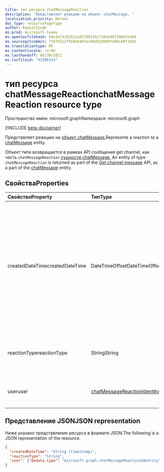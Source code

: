 ```yaml
---
title: тип ресурса chatMessageReaction
description: 'Представляет реакцию на объект chatMessage. '
localization_priority: Normal
doc_type: resourcePageType
author: RamjotSingh
ms.prod: microsoft-teams
ms.openlocfilehash: 64e3e74102551a91f99120c7384a482f0b07e304
ms.sourcegitcommit: 7f674112f5b95446fac86d829509f889c60f1693
ms.translationtype: MT
ms.contentlocale: ru-RU
ms.lasthandoff: 06/30/2021
ms.locfileid: "53208143"
---
```

# <a name="chatmessagereaction-resource-type"></a><span data-ttu-id="4b9ff-103">тип ресурса chatMessageReaction</span><span class="sxs-lookup"><span data-stu-id="4b9ff-103">chatMessageReaction resource type</span></span>

<span data-ttu-id="4b9ff-104">Пространство имен: microsoft.graph</span><span class="sxs-lookup"><span data-stu-id="4b9ff-104">Namespace: microsoft.graph</span></span>

[!INCLUDE [beta-disclaimer](../../includes/beta-disclaimer.md)]

<span data-ttu-id="4b9ff-105">Представляет реакцию на [объект chatMessage.](chatmessage.md)</span><span class="sxs-lookup"><span data-stu-id="4b9ff-105">Represents a reaction to a [chatMessage](chatmessage.md) entity.</span></span> 

<span data-ttu-id="4b9ff-106">Объект типа возвращается в рамках API сообщения get channel, как часть `chatMessageReaction` [сущности chatMessage.](chatmessage.md) [](../api/chatmessage-get.md)</span><span class="sxs-lookup"><span data-stu-id="4b9ff-106">An entity of type `chatMessageReaction` is returned as part of the [Get channel message](../api/chatmessage-get.md) API, as a part of the [chatMessage](chatmessage.md) entity.</span></span>

## <a name="properties"></a><span data-ttu-id="4b9ff-107">Свойства</span><span class="sxs-lookup"><span data-stu-id="4b9ff-107">Properties</span></span>

| <span data-ttu-id="4b9ff-108">Свойство</span><span class="sxs-lookup"><span data-stu-id="4b9ff-108">Property</span></span>     | <span data-ttu-id="4b9ff-109">Тип</span><span class="sxs-lookup"><span data-stu-id="4b9ff-109">Type</span></span>        | <span data-ttu-id="4b9ff-110">Описание</span><span class="sxs-lookup"><span data-stu-id="4b9ff-110">Description</span></span> |
|:-------------|:------------|:------------|
|<span data-ttu-id="4b9ff-111">createdDateTime</span><span class="sxs-lookup"><span data-stu-id="4b9ff-111">createdDateTime</span></span>|<span data-ttu-id="4b9ff-112">DateTimeOffset</span><span class="sxs-lookup"><span data-stu-id="4b9ff-112">DateTimeOffset</span></span>|<span data-ttu-id="4b9ff-113">Тип Timestamp представляет сведения о времени и дате с использованием формата ISO 8601 (всегда применяется формат UTC).</span><span class="sxs-lookup"><span data-stu-id="4b9ff-113">The Timestamp type represents date and time information using ISO 8601 format and is always in UTC time.</span></span> <span data-ttu-id="4b9ff-114">Например, значение полуночи 1 января 2014 г. в формате UTC: `2014-01-01T00:00:00Z`.</span><span class="sxs-lookup"><span data-stu-id="4b9ff-114">For example, midnight UTC on Jan 1, 2014 is `2014-01-01T00:00:00Z`</span></span>|
|<span data-ttu-id="4b9ff-115">reactionType</span><span class="sxs-lookup"><span data-stu-id="4b9ff-115">reactionType</span></span>|<span data-ttu-id="4b9ff-116">String</span><span class="sxs-lookup"><span data-stu-id="4b9ff-116">String</span></span>|<span data-ttu-id="4b9ff-117">Поддерживаемые значения `like` : , , , , `angry` `sad` `laugh` `heart` `surprised` .</span><span class="sxs-lookup"><span data-stu-id="4b9ff-117">Supported values are `like`, `angry`, `sad`, `laugh`, `heart`, `surprised`.</span></span> |
|<span data-ttu-id="4b9ff-118">user</span><span class="sxs-lookup"><span data-stu-id="4b9ff-118">user</span></span>|[<span data-ttu-id="4b9ff-119">chatMessageReactionIdentitySet</span><span class="sxs-lookup"><span data-stu-id="4b9ff-119">chatMessageReactionIdentitySet</span></span>](chatmessagereactionidentityset.md)|<span data-ttu-id="4b9ff-120">Пользователь, реагирувший на сообщение.</span><span class="sxs-lookup"><span data-stu-id="4b9ff-120">The user who reacted to the message.</span></span>|

## <a name="json-representation"></a><span data-ttu-id="4b9ff-121">Представление JSON</span><span class="sxs-lookup"><span data-stu-id="4b9ff-121">JSON representation</span></span>

<span data-ttu-id="4b9ff-122">Ниже указано представление ресурса в формате JSON.</span><span class="sxs-lookup"><span data-stu-id="4b9ff-122">The following is a JSON representation of the resource.</span></span>

<!-- {
  "blockType": "resource",
  "optionalProperties": [

  ],
  "@odata.type": "microsoft.graph.chatMessageReaction",
  "baseType": null
}-->

```json
{
  "createdDateTime": "String (timestamp)",
  "reactionType": "String",
  "user": {"@odata.type": "microsoft.graph.chatMessageReactionIdentitySet"}
}
```

<!-- uuid: 16cd6b66-4b1a-43a1-adaf-3a886856ed98
2019-02-04 14:57:30 UTC -->
<!-- {
  "type": "#page.annotation",
  "description": "chatMessageReaction resource",
  "keywords": "",
  "section": "documentation",
  "tocPath": ""
}-->


